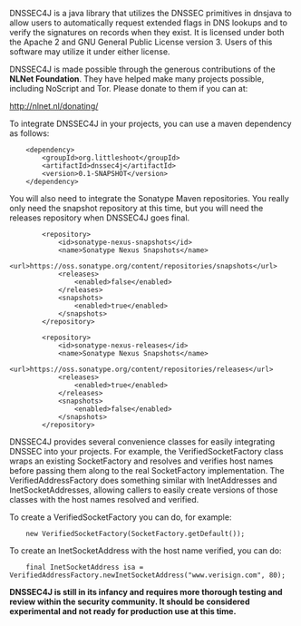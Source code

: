 DNSSEC4J is a java library that utilizes the DNSSEC primitives in dnsjava to allow users to automatically request extended flags in DNS lookups and to verify the signatures on records when they exist. It is licensed under both the Apache 2 and GNU General Public License version 3. Users of this software may utilize it under either license.

DNSSEC4J is made possible through the generous contributions of the **NLNet Foundation**. They have helped make many projects possible, including NoScript and Tor. Please donate to them if you can at:

http://nlnet.nl/donating/

To integrate DNSSEC4J in your projects, you can use a maven dependency as follows:

```
    <dependency>
        <groupId>org.littleshoot</groupId>
        <artifactId>dnssec4j</artifactId>
        <version>0.1-SNAPSHOT</version>
    </dependency>
```

You will also need to integrate the Sonatype Maven repositories. You really only need the snapshot repository at this time, but you will need the releases repository when DNSSEC4J goes final.

```
        <repository>
            <id>sonatype-nexus-snapshots</id>
            <name>Sonatype Nexus Snapshots</name>
            <url>https://oss.sonatype.org/content/repositories/snapshots</url>
            <releases>
                <enabled>false</enabled>
            </releases>
            <snapshots>
                <enabled>true</enabled>
            </snapshots>
        </repository>

        <repository>
            <id>sonatype-nexus-releases</id>
            <name>Sonatype Nexus Snapshots</name>
            <url>https://oss.sonatype.org/content/repositories/releases</url>
            <releases>
                <enabled>true</enabled>
            </releases>
            <snapshots>
                <enabled>false</enabled>
            </snapshots>
        </repository>
```

DNSSEC4J provides several convenience classes for easily integrating DNSSEC into your projects. For example, the VerifiedSocketFactory class wraps an existing SocketFactory and resolves and verifies host names before passing them along to the real SocketFactory implementation. The VerifiedAddressFactory does something similar with InetAddresses and InetSocketAddresses, allowing callers to easily create versions of those classes with the host names resolved and verified.

To create a VerifiedSocketFactory you can do, for example:

```
    new VerifiedSocketFactory(SocketFactory.getDefault());
```

To create an InetSocketAddress with the host name verified, you can do:

```
    final InetSocketAddress isa = VerifiedAddressFactory.newInetSocketAddress("www.verisign.com", 80);
```

**DNSSEC4J is still in its infancy and requires more thorough testing and review within the security community. It should be considered experimental and not ready for production use at this time.**

